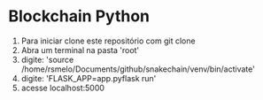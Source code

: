 # Blockchain Python

1. Para iniciar clone este repositório com git clone
2. Abra um terminal na pasta 'root'
3. digite: 'source /home/rsmelo/Documents/github/snakechain/venv/bin/activate'
4. digite: 'FLASK_APP=app.pyflask run'
5. acesse localhost:5000